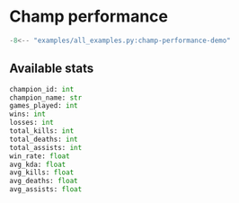 # Champ performance


```py
-8<-- "examples/all_examples.py:champ-performance-demo"
```


## Available stats

```py
champion_id: int
champion_name: str
games_played: int
wins: int
losses: int
total_kills: int
total_deaths: int
total_assists: int
win_rate: float
avg_kda: float
avg_kills: float
avg_deaths: float
avg_assists: float
```
